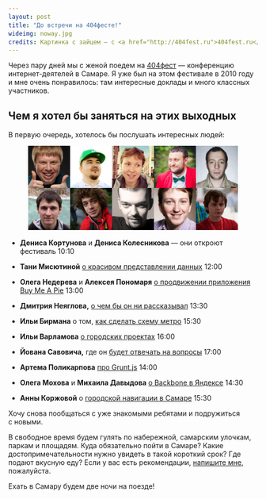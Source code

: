```yaml
---
layout: post
title: "До встречи на 404фесте!"
wideimg: noway.jpg
credits: Картинка с зайцем — с <a href="http://404fest.ru">404fest.ru</a>
---
```


<p class="headline">Через пару дней мы с женой поедем на <a href="http://2013.404fest.ru">404фест</a> — конференцию интернет-деятелей в Самаре. Я уже был на этом фестивале в 2010 году и мне очень понравилось: там интересные доклады и много классных участников.</p>

<!-- more -->

Чем я хотел бы заняться на этих выходных
--

В первую очередь, хотелось бы послушать интересных людей:

<figure class="out-of-width-960">
<img src="/i/404fest/yaaay.jpg" alt="Кого мне интересно послушать на 404фесте — 2013">
</figure>

* **Дениса Кортунова** и **Дениса Колесникова** — они откроют фестиваль <span class="hint">10:10</span>
* **Тани Мисютиной** [о красивом представлении данных](http://2013.404fest.ru/reports/visualization-kung-fu/) <span class="hint">12:00</span>
* **Олега Недерева** и **Алексея Пономаря** [о продвижении приложения Buy Me A Pie](http://2013.404fest.ru/reports/buymeApie/) <span class="hint">13:00</span>
* **Дмитрия Неяглова,** [о чем бы он ни рассказывал](http://2013.404fest.ru/reports/the-third-format/) <span class="hint">13:30</span>
* **Ильи Бирмана** о том, [как сделать схему метро](http://2013.404fest.ru/reports/metro/) <span class="hint">15:30</span>
* **Ильи Варламова** [о городских проектах](http://2013.404fest.ru/reports/city4people/) <span class="hint">16:00</span>
* **Йована Савовича,** где он [будет отвечать на вопросы](http://2013.404fest.ru/reports/leproshodki/) <span class="hint">17:00</span>

* **Артема Поликарпова** [про Grunt.js](http://2013.404fest.ru/reports/grunt/) <span class="hint">14:00</span>
* **Олега Мохова** и **Михаила Давыдова** [о Backbone в Яндексе](http://2013.404fest.ru/reports/backbone/) <span class="hint">14:30</span>
* **Анны Коржовой** о [городской навигации в Самаре](http://2013.404fest.ru/reports/urban-navigation/) <span class="hint">15:30</span>

Хочу снова пообщаться с уже знакомыми ребятами и подружиться с новыми.

В свободное время будем гулять по набережной, самарским улочкам, паркам и площадям. Куда обязательно пойти в Самаре? Какие достопримечательности нужно увидеть в такой короткий срок? Где подают вкусную еду? Если у вас есть рекомендации, <a href="mailto:mailbox@nqst.net">напишите мне</a>, пожалуйста.

Ехать в Самару будем две ночи на поезде!